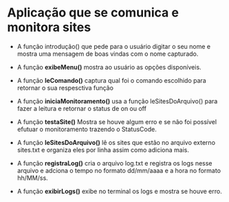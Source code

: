 
# Aplicação que se comunica e monitora sites

* A função introdução() que pede para o usuário digitar o seu nome e mostra uma mensagem de boas vindas com o nome capturado.

* A função **exibeMenu()** mostra ao usuário as opções disponíveis.

* A função **leComando()** captura qual foi o comando escolhido para retornar o sua respesctiva função

* A função **iniciaMonitoramento()** usa a função leSitesDoArquivo() para fazer a leitura e retornar o status de on ou off

* A função **testaSite()** Mostra se houve algum erro e se não foi possível efutuar o monitoramento trazendo o StatusCode.

* A função **leSitesDoArquivo()** lê os sites que estão no arquivo externo sites.txt e organiza eles por linha assim como adiciona mais.

* A função **registraLog()** cria o arquivo log.txt e registra os logs nesse arquivo e adciona o tempo no formato dd/mm/aaaa e a hora no formato hh/MM/ss.

* A função **exibirLogs()** exibe no terminal os logs e mostra se houve erro. 


